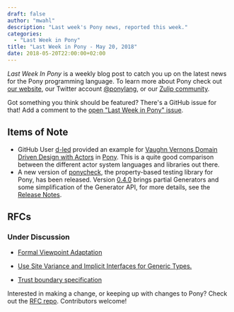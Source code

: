 ```yaml
---
draft: false
author: "mwahl"
description: "Last week's Pony news, reported this week."
categories:
  - "Last Week in Pony"
title: "Last Week in Pony - May 20, 2018"
date: 2018-05-20T22:00:00+02:00
---
```

_Last Week In Pony_ is a weekly blog post to catch you up on the latest news for the Pony programming language. To learn more about Pony check out [our website](https://ponylang.io), our Twitter account [@ponylang](https://twitter.com/ponylang), or our [Zulip community](https://ponylang.zulipchat.com).

Got something you think should be featured? There's a GitHub issue for that! Add a comment to the [open "Last Week in Pony" issue](https://github.com/ponylang/ponylang.github.io/issues?q=is%3Aissue+is%3Aopen+label%3Alast-week-in-pony).
<!-- more -->

## Items of Note

* GitHub User [d-led](https://github.com/d-led) provided an example for [Vaughn Vernons Domain Driven Design with Actors](https://github.com/VaughnVernon/DDDwithActors) in [Pony](https://github.com/d-led/DDDwithActorsPony). This is a quite good comparison between the different actor system languages and libraries out there.
* A new version of [ponycheck](https://github.com/mfelsche/ponycheck), the property-based testing library for Pony, has been released. Version [0.4.0](https://github.com/mfelsche/ponycheck/releases/tag/0.4.0) brings partial Generators and some simplification of the Generator API, for more details, see the [Release Notes](https://github.com/mfelsche/ponycheck/releases/tag/0.4.0).

## RFCs

### Under Discussion

* [Formal Viewpoint Adaptation](https://github.com/ponylang/rfcs/pull/122)

* [Use Site Variance and Implicit Interfaces for Generic Types.](https://github.com/ponylang/rfcs/pull/123)

* [Trust boundary specification](https://github.com/ponylang/rfcs/pull/124)

Interested in making a change, or keeping up with changes to Pony? Check out the [RFC repo](https://github.com/ponylang/rfcs). Contributors welcome!
